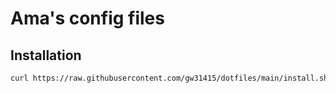 # Ama's config files

## Installation

```bash
curl https://raw.githubusercontent.com/gw31415/dotfiles/main/install.sh | bash
```
